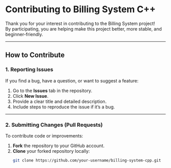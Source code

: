 # Contributing to Billing System C++

Thank you for your interest in contributing to the Billing System project!  
By participating, you are helping make this project better, more stable, and beginner-friendly.

---

## How to Contribute

### 1. Reporting Issues
If you find a bug, have a question, or want to suggest a feature:
1. Go to the **Issues** tab in the repository.
2. Click **New Issue**.
3. Provide a clear title and detailed description.
4. Include steps to reproduce the issue if it’s a bug.

---

### 2. Submitting Changes (Pull Requests)
To contribute code or improvements:
1. **Fork** the repository to your GitHub account.
2. **Clone** your forked repository locally:
   ```bash
   git clone https://github.com/your-username/billing-system-cpp.git
